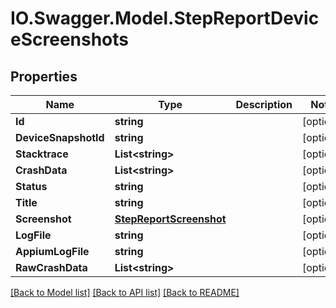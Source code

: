 # IO.Swagger.Model.StepReportDeviceScreenshots
## Properties

Name | Type | Description | Notes
------------ | ------------- | ------------- | -------------
**Id** | **string** |  | [optional] 
**DeviceSnapshotId** | **string** |  | [optional] 
**Stacktrace** | **List&lt;string&gt;** |  | [optional] 
**CrashData** | **List&lt;string&gt;** |  | [optional] 
**Status** | **string** |  | [optional] 
**Title** | **string** |  | [optional] 
**Screenshot** | [**StepReportScreenshot**](StepReportScreenshot.md) |  | [optional] 
**LogFile** | **string** |  | [optional] 
**AppiumLogFile** | **string** |  | [optional] 
**RawCrashData** | **List&lt;string&gt;** |  | [optional] 

[[Back to Model list]](../README.md#documentation-for-models) [[Back to API list]](../README.md#documentation-for-api-endpoints) [[Back to README]](../README.md)


